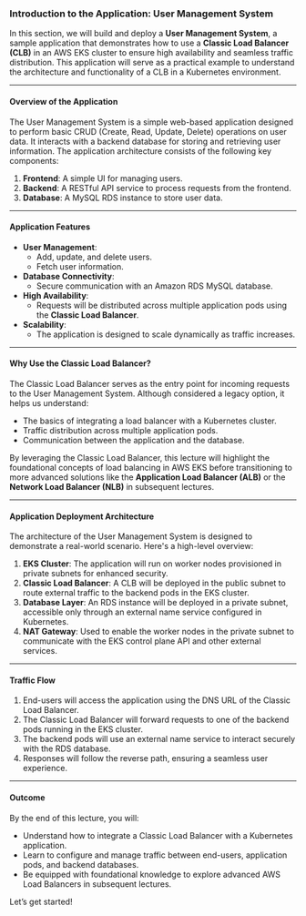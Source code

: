 ### Introduction to the Application: User Management System

In this section, we will build and deploy a **User Management System**, a sample application that demonstrates how to use a **Classic Load Balancer (CLB)** in an AWS EKS cluster to ensure high availability and seamless traffic distribution. This application will serve as a practical example to understand the architecture and functionality of a CLB in a Kubernetes environment.

---

#### **Overview of the Application**

The User Management System is a simple web-based application designed to perform basic CRUD (Create, Read, Update, Delete) operations on user data. It interacts with a backend database for storing and retrieving user information. The application architecture consists of the following key components:

1. **Frontend**: A simple UI for managing users.
2. **Backend**: A RESTful API service to process requests from the frontend.
3. **Database**: A MySQL RDS instance to store user data.

---

#### **Application Features**
- **User Management**:
  - Add, update, and delete users.
  - Fetch user information.
- **Database Connectivity**:
  - Secure communication with an Amazon RDS MySQL database.
- **High Availability**:
  - Requests will be distributed across multiple application pods using the **Classic Load Balancer**.
- **Scalability**:
  - The application is designed to scale dynamically as traffic increases.

---

#### **Why Use the Classic Load Balancer?**
The Classic Load Balancer serves as the entry point for incoming requests to the User Management System. Although considered a legacy option, it helps us understand:
- The basics of integrating a load balancer with a Kubernetes cluster.
- Traffic distribution across multiple application pods.
- Communication between the application and the database.

By leveraging the Classic Load Balancer, this lecture will highlight the foundational concepts of load balancing in AWS EKS before transitioning to more advanced solutions like the **Application Load Balancer (ALB)** or the **Network Load Balancer (NLB)** in subsequent lectures.

---

#### **Application Deployment Architecture**
The architecture of the User Management System is designed to demonstrate a real-world scenario. Here's a high-level overview:
1. **EKS Cluster**: The application will run on worker nodes provisioned in private subnets for enhanced security.
2. **Classic Load Balancer**: A CLB will be deployed in the public subnet to route external traffic to the backend pods in the EKS cluster.
3. **Database Layer**: An RDS instance will be deployed in a private subnet, accessible only through an external name service configured in Kubernetes.
4. **NAT Gateway**: Used to enable the worker nodes in the private subnet to communicate with the EKS control plane API and other external services.

---

#### **Traffic Flow**
1. End-users will access the application using the DNS URL of the Classic Load Balancer.
2. The Classic Load Balancer will forward requests to one of the backend pods running in the EKS cluster.
3. The backend pods will use an external name service to interact securely with the RDS database.
4. Responses will follow the reverse path, ensuring a seamless user experience.

---

#### **Outcome**
By the end of this lecture, you will:
- Understand how to integrate a Classic Load Balancer with a Kubernetes application.
- Learn to configure and manage traffic between end-users, application pods, and backend databases.
- Be equipped with foundational knowledge to explore advanced AWS Load Balancers in subsequent lectures.

Let’s get started!
